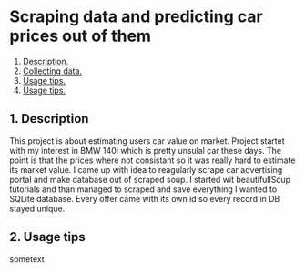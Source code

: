 # Scraping data and predicting car prices out of them  
1. [ Description. ](#desc)
2. [ Collecting data. ](#coll)
3. [ Usage tips. ](#usage)
4. [ Usage tips. ](#usage)

<a name="desc"></a>
## 1. Description
This project is about estimating users car value on market. Project startet with my interest in BMW 140i which is pretty unsulal car these days.
The point is that the prices where not consistant so it was really hard to estimate its market value. I came up with idea to reagularly scrape car advertising portal and make database out of scraped soup.
I started wit beautifullSoup tutorials and than managed to scraped and save everything I wanted to SQLite database. Every offer came with its own id so every record in DB stayed unique.

<a name="coll"></a>
## 2. Usage tips

sometext
